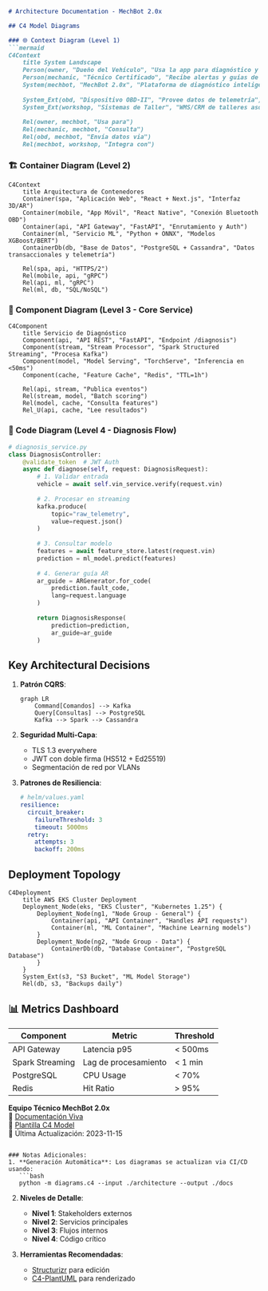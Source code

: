 ```markdown
# Architecture Documentation - MechBot 2.0x

## C4 Model Diagrams

### 🌐 Context Diagram (Level 1)
```mermaid
C4Context
    title System Landscape
    Person(owner, "Dueño del Vehículo", "Usa la app para diagnóstico y reparaciones")
    Person(mechanic, "Técnico Certificado", "Recibe alertas y guías de reparación")
    System(mechbot, "MechBot 2.0x", "Plataforma de diagnóstico inteligente")
    
    System_Ext(obd, "Dispositivo OBD-II", "Provee datos de telemetría")
    System_Ext(workshop, "Sistemas de Taller", "WMS/CRM de talleres asociados")
    
    Rel(owner, mechbot, "Usa para")
    Rel(mechanic, mechbot, "Consulta")
    Rel(obd, mechbot, "Envía datos via")
    Rel(mechbot, workshop, "Integra con")
```

### 🏗️ Container Diagram (Level 2)
```mermaid
C4Context
    title Arquitectura de Contenedores
    Container(spa, "Aplicación Web", "React + Next.js", "Interfaz 3D/AR")
    Container(mobile, "App Móvil", "React Native", "Conexión Bluetooth OBD")
    Container(api, "API Gateway", "FastAPI", "Enrutamiento y Auth")
    Container(ml, "Servicio ML", "Python + ONNX", "Modelos XGBoost/BERT")
    ContainerDb(db, "Base de Datos", "PostgreSQL + Cassandra", "Datos transaccionales y telemetría")

    Rel(spa, api, "HTTPS/2")
    Rel(mobile, api, "gRPC")
    Rel(api, ml, "gRPC")
    Rel(ml, db, "SQL/NoSQL")
```

### 🔧 Component Diagram (Level 3 - Core Service)
```mermaid
C4Component
    title Servicio de Diagnóstico
    Component(api, "API REST", "FastAPI", "Endpoint /diagnosis")
    Component(stream, "Stream Processor", "Spark Structured Streaming", "Procesa Kafka")
    Component(model, "Model Serving", "TorchServe", "Inferencia en <50ms")
    Component(cache, "Feature Cache", "Redis", "TTL=1h")
    
    Rel(api, stream, "Publica eventos")
    Rel(stream, model, "Batch scoring")
    Rel(model, cache, "Consulta features")
    Rel_U(api, cache, "Lee resultados")
```

### 🧩 Code Diagram (Level 4 - Diagnosis Flow)
```python
# diagnosis_service.py
class DiagnosisController:
    @validate_token  # JWT Auth
    async def diagnose(self, request: DiagnosisRequest):
        # 1. Validar entrada
        vehicle = await self.vin_service.verify(request.vin)
        
        # 2. Procesar en streaming
        kafka.produce(
            topic="raw_telemetry",
            value=request.json()
        )
        
        # 3. Consultar modelo
        features = await feature_store.latest(request.vin)
        prediction = ml_model.predict(features)
        
        # 4. Generar guía AR
        ar_guide = ARGenerator.for_code(
            prediction.fault_code,
            lang=request.language
        )
        
        return DiagnosisResponse(
            prediction=prediction,
            ar_guide=ar_guide
        )
```

## Key Architectural Decisions

1. **Patrón CQRS**:
   ```mermaid
   graph LR
       Command[Comandos] --> Kafka
       Query[Consultas] --> PostgreSQL
       Kafka --> Spark --> Cassandra
   ```

2. **Seguridad Multi-Capa**:
   - TLS 1.3 everywhere
   - JWT con doble firma (HS512 + Ed25519)
   - Segmentación de red por VLANs

3. **Patrones de Resiliencia**:
   ```yaml
   # helm/values.yaml
   resilience:
     circuit_breaker:
       failureThreshold: 3
       timeout: 5000ms
     retry:
       attempts: 3
       backoff: 200ms
   ```

## Deployment Topology

```mermaid
C4Deployment
    title AWS EKS Cluster Deployment
    Deployment_Node(eks, "EKS Cluster", "Kubernetes 1.25") {
        Deployment_Node(ng1, "Node Group - General") {
            Container(api, "API Container", "Handles API requests")
            Container(ml, "ML Container", "Machine Learning models")
        }
        Deployment_Node(ng2, "Node Group - Data") {
            ContainerDb(db, "Database Container", "PostgreSQL Database")
        }
    }
    System_Ext(s3, "S3 Bucket", "ML Model Storage")
    Rel(db, s3, "Backups daily")
```

## 📊 Metrics Dashboard
| Component          | Metric                | Threshold  |
|--------------------|-----------------------|------------|
| API Gateway        | Latencia p95          | < 500ms    |
| Spark Streaming    | Lag de procesamiento  | < 1 min    |
| PostgreSQL         | CPU Usage             | < 70%      |
| Redis              | Hit Ratio             | > 95%      |

**Equipo Técnico MechBot 2.0x**  
📌 [Documentación Viva](https://docs.mechbot.tech/architecture)  
🔗 [Plantilla C4 Model](.docs/c4_template.puml)  
🔄 Última Actualización: 2023-11-15
```

### Notas Adicionales:
1. **Generación Automática**: Los diagramas se actualizan via CI/CD usando:
   ```bash
   python -m diagrams.c4 --input ./architecture --output ./docs
   ```
2. **Niveles de Detalle**:
   - **Nivel 1**: Stakeholders externos
   - **Nivel 2**: Servicios principales
   - **Nivel 3**: Flujos internos
   - **Nivel 4**: Código crítico

3. **Herramientas Recomendadas**:
   - [Structurizr](https://structurizr.com/) para edición
   - [C4-PlantUML](https://github.com/plantuml-stdlib/C4-PlantUML) para renderizado
